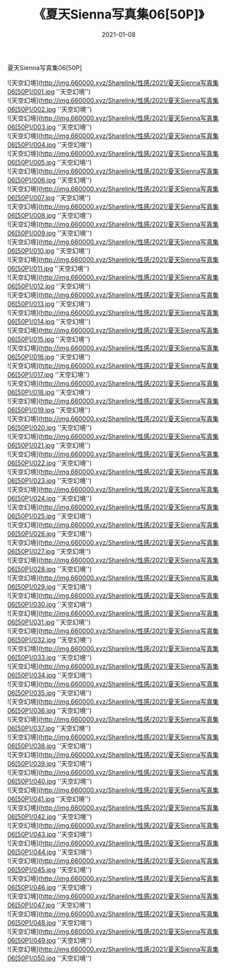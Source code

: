 ﻿---
layout: post
title:  《夏天Sienna写真集06[50P]》
date:   2021-01-08
img: http://img.660000.xyz/Sharelink/性感/2021/夏天Sienna写真集06[50P]/000.jpg
categories: [美女, 性感, 泳衣]
---

夏天Sienna写真集06[50P]



![天空幻境](http://img.660000.xyz/Sharelink/性感/2021/夏天Sienna写真集06[50P]/001.jpg ''天空幻境'') <br>
![天空幻境](http://img.660000.xyz/Sharelink/性感/2021/夏天Sienna写真集06[50P]/002.jpg ''天空幻境'') <br>
![天空幻境](http://img.660000.xyz/Sharelink/性感/2021/夏天Sienna写真集06[50P]/003.jpg ''天空幻境'') <br>
![天空幻境](http://img.660000.xyz/Sharelink/性感/2021/夏天Sienna写真集06[50P]/004.jpg ''天空幻境'') <br>
![天空幻境](http://img.660000.xyz/Sharelink/性感/2021/夏天Sienna写真集06[50P]/005.jpg ''天空幻境'') <br>
![天空幻境](http://img.660000.xyz/Sharelink/性感/2021/夏天Sienna写真集06[50P]/006.jpg ''天空幻境'') <br>
![天空幻境](http://img.660000.xyz/Sharelink/性感/2021/夏天Sienna写真集06[50P]/007.jpg ''天空幻境'') <br>
![天空幻境](http://img.660000.xyz/Sharelink/性感/2021/夏天Sienna写真集06[50P]/008.jpg ''天空幻境'') <br>
![天空幻境](http://img.660000.xyz/Sharelink/性感/2021/夏天Sienna写真集06[50P]/009.jpg ''天空幻境'') <br>
![天空幻境](http://img.660000.xyz/Sharelink/性感/2021/夏天Sienna写真集06[50P]/010.jpg ''天空幻境'') <br>
![天空幻境](http://img.660000.xyz/Sharelink/性感/2021/夏天Sienna写真集06[50P]/011.jpg ''天空幻境'') <br>
![天空幻境](http://img.660000.xyz/Sharelink/性感/2021/夏天Sienna写真集06[50P]/012.jpg ''天空幻境'') <br>
![天空幻境](http://img.660000.xyz/Sharelink/性感/2021/夏天Sienna写真集06[50P]/013.jpg ''天空幻境'') <br>
![天空幻境](http://img.660000.xyz/Sharelink/性感/2021/夏天Sienna写真集06[50P]/014.jpg ''天空幻境'') <br>
![天空幻境](http://img.660000.xyz/Sharelink/性感/2021/夏天Sienna写真集06[50P]/015.jpg ''天空幻境'') <br>
![天空幻境](http://img.660000.xyz/Sharelink/性感/2021/夏天Sienna写真集06[50P]/016.jpg ''天空幻境'') <br>
![天空幻境](http://img.660000.xyz/Sharelink/性感/2021/夏天Sienna写真集06[50P]/017.jpg ''天空幻境'') <br>
![天空幻境](http://img.660000.xyz/Sharelink/性感/2021/夏天Sienna写真集06[50P]/018.jpg ''天空幻境'') <br>
![天空幻境](http://img.660000.xyz/Sharelink/性感/2021/夏天Sienna写真集06[50P]/019.jpg ''天空幻境'') <br>
![天空幻境](http://img.660000.xyz/Sharelink/性感/2021/夏天Sienna写真集06[50P]/020.jpg ''天空幻境'') <br>
![天空幻境](http://img.660000.xyz/Sharelink/性感/2021/夏天Sienna写真集06[50P]/021.jpg ''天空幻境'') <br>
![天空幻境](http://img.660000.xyz/Sharelink/性感/2021/夏天Sienna写真集06[50P]/022.jpg ''天空幻境'') <br>
![天空幻境](http://img.660000.xyz/Sharelink/性感/2021/夏天Sienna写真集06[50P]/023.jpg ''天空幻境'') <br>
![天空幻境](http://img.660000.xyz/Sharelink/性感/2021/夏天Sienna写真集06[50P]/024.jpg ''天空幻境'') <br>
![天空幻境](http://img.660000.xyz/Sharelink/性感/2021/夏天Sienna写真集06[50P]/025.jpg ''天空幻境'') <br>
![天空幻境](http://img.660000.xyz/Sharelink/性感/2021/夏天Sienna写真集06[50P]/026.jpg ''天空幻境'') <br>
![天空幻境](http://img.660000.xyz/Sharelink/性感/2021/夏天Sienna写真集06[50P]/027.jpg ''天空幻境'') <br>
![天空幻境](http://img.660000.xyz/Sharelink/性感/2021/夏天Sienna写真集06[50P]/028.jpg ''天空幻境'') <br>
![天空幻境](http://img.660000.xyz/Sharelink/性感/2021/夏天Sienna写真集06[50P]/029.jpg ''天空幻境'') <br>
![天空幻境](http://img.660000.xyz/Sharelink/性感/2021/夏天Sienna写真集06[50P]/030.jpg ''天空幻境'') <br>
![天空幻境](http://img.660000.xyz/Sharelink/性感/2021/夏天Sienna写真集06[50P]/031.jpg ''天空幻境'') <br>
![天空幻境](http://img.660000.xyz/Sharelink/性感/2021/夏天Sienna写真集06[50P]/032.jpg ''天空幻境'') <br>
![天空幻境](http://img.660000.xyz/Sharelink/性感/2021/夏天Sienna写真集06[50P]/033.jpg ''天空幻境'') <br>
![天空幻境](http://img.660000.xyz/Sharelink/性感/2021/夏天Sienna写真集06[50P]/034.jpg ''天空幻境'') <br>
![天空幻境](http://img.660000.xyz/Sharelink/性感/2021/夏天Sienna写真集06[50P]/035.jpg ''天空幻境'') <br>
![天空幻境](http://img.660000.xyz/Sharelink/性感/2021/夏天Sienna写真集06[50P]/036.jpg ''天空幻境'') <br>
![天空幻境](http://img.660000.xyz/Sharelink/性感/2021/夏天Sienna写真集06[50P]/037.jpg ''天空幻境'') <br>
![天空幻境](http://img.660000.xyz/Sharelink/性感/2021/夏天Sienna写真集06[50P]/038.jpg ''天空幻境'') <br>
![天空幻境](http://img.660000.xyz/Sharelink/性感/2021/夏天Sienna写真集06[50P]/039.jpg ''天空幻境'') <br>
![天空幻境](http://img.660000.xyz/Sharelink/性感/2021/夏天Sienna写真集06[50P]/040.jpg ''天空幻境'') <br>
![天空幻境](http://img.660000.xyz/Sharelink/性感/2021/夏天Sienna写真集06[50P]/041.jpg ''天空幻境'') <br>
![天空幻境](http://img.660000.xyz/Sharelink/性感/2021/夏天Sienna写真集06[50P]/042.jpg ''天空幻境'') <br>
![天空幻境](http://img.660000.xyz/Sharelink/性感/2021/夏天Sienna写真集06[50P]/043.jpg ''天空幻境'') <br>
![天空幻境](http://img.660000.xyz/Sharelink/性感/2021/夏天Sienna写真集06[50P]/044.jpg ''天空幻境'') <br>
![天空幻境](http://img.660000.xyz/Sharelink/性感/2021/夏天Sienna写真集06[50P]/045.jpg ''天空幻境'') <br>
![天空幻境](http://img.660000.xyz/Sharelink/性感/2021/夏天Sienna写真集06[50P]/046.jpg ''天空幻境'') <br>
![天空幻境](http://img.660000.xyz/Sharelink/性感/2021/夏天Sienna写真集06[50P]/047.jpg ''天空幻境'') <br>
![天空幻境](http://img.660000.xyz/Sharelink/性感/2021/夏天Sienna写真集06[50P]/048.jpg ''天空幻境'') <br>
![天空幻境](http://img.660000.xyz/Sharelink/性感/2021/夏天Sienna写真集06[50P]/049.jpg ''天空幻境'') <br>
![天空幻境](http://img.660000.xyz/Sharelink/性感/2021/夏天Sienna写真集06[50P]/050.jpg ''天空幻境'') <br>